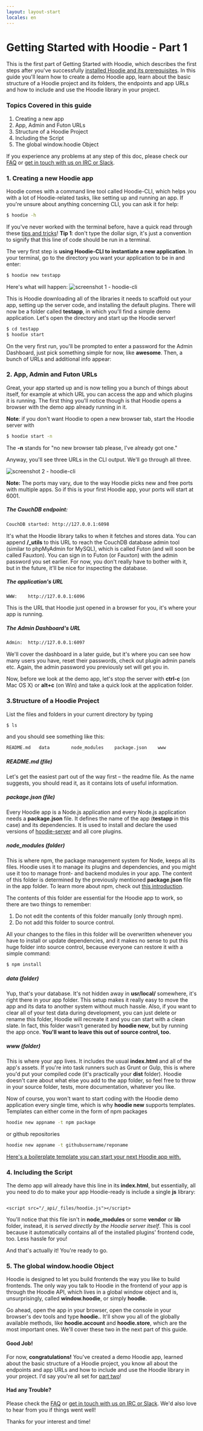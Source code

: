 ```yaml
---
layout: layout-start
locales: en
---
```


# Getting Started with Hoodie - Part 1

This is the first part of Getting Started with Hoodie, which describes the first steps after you've successfully [installed Hoodie and its prerequisites](/en/start/). In this guide you'll learn how to create a demo Hoodie app, learn about the basic structure of a Hoodie project and its folders, the endpoints and app URLs and how to include and use the Hoodie library in your project.

### Topics Covered in this guide

1. Creating a new app
2. App, Admin and Futon URLs
3. Structure of a Hoodie Project
4. Including the Script
5. The global window.hoodie Object

If you experience any problems at any step of this doc, please check our <a href="http://faq.hood.ie" target="_blank">FAQ</a> or <a href="http://hood.ie/chat" target="_blank">get in touch with us on IRC or Slack</a>.

### 1. Creating a new Hoodie app

Hoodie comes with a command line tool called Hoodie-CLI, which helps you with a lot of Hoodie-related tasks, like setting up and running an app. If you're unsure about anything concerning CLI, you can ask it for help:

```bash
$ hoodie -h
```

If you've never worked with the terminal before, have a quick read through these <a href="http://blog.teamtreehouse.com/introduction-to-the-mac-os-x-command-line" target="_blank">tips and tricks</a>! **Tip 1**: don't type the dollar sign, it's just a convention to signify that this line of code should be run in a terminal.

The very first step is **using Hoodie-CLI to instantiate a new application**. In your terminal, go to the directory you want your application to be in and enter:

```bash
$ hoodie new testapp
```

Here's what will happen:
![screenshot 1 - hoodie-cli](./dist/hoodie_new_testapp.gif)

This is Hoodie downloading all of the libraries it needs to scaffold out your app, setting up the server code, and installing the default plugins. There will now be a folder called **testapp**, in which you'll find a simple demo application. Let's open the directory and start up the Hoodie server!

```bash
$ cd testapp
$ hoodie start
```

On the very first run, you'll be prompted to enter a password for the Admin Dashboard, just pick something simple for now, like **awesome**. Then, a bunch of URLs and additional info appear:

### 2. App, Admin and Futon URLs

Great, your app started up and is now telling you a bunch of things about itself, for example at which URL you can access the app and which plugins it is running. The first thing you'll notice though is that Hoodie opens a browser with the demo app already running in it.

**Note**: if you don't want Hoodie to open a new browser tab, start the Hoodie server with

```bash
$ hoodie start -n
```

The **-n** stands for "no new browser tab please, I've already got one."

Anyway, you'll see three URLs in the CLI output. We'll go through all three.

![screenshot 2 - hoodie-cli](./dist/hoodie_start.gif)

**Note:** The ports may vary, due to the way Hoodie picks new and free ports with multiple apps. So if this is your first Hoodie app, your ports will start at 6001.

##### The CouchDB endpoint:

```bash
CouchDB started: http://127.0.0.1:6098
```

It's what the Hoodie library talks to when it fetches and stores data. You can append **/_utils** to this URL to reach the CouchDB database admin tool (similar to phpMyAdmin for MySQL), which is called Futon (and will soon be called Fauxton). You can sign in to Futon (or Fauxton) with the admin password you set earlier. For now, you don't really have to bother with it, but in the future, it'll be nice for inspecting the database.

##### The application's URL

```bash
WWW:    http://127.0.0.1:6096
```

This is the URL that Hoodie just opened in a browser for you, it's where your app is running.


##### The Admin Dashboard's URL

```bash
Admin:  http://127.0.0.1:6097
```

We'll cover the dashboard in a later guide, but it's where you can see how many users you have, reset their passwords, check out plugin admin panels etc. Again, the admin password you previously set will get you in.

Now, before we look at the demo app, let's stop the server with **ctrl-c** (on Mac OS X) or **alt+c** (on Win) and take a quick look at the application folder.

### 3.Structure of a Hoodie Project

List the files and folders in your current directory by typing

```bash
$ ls
```
and you should see something like this:

```bash
README.md   data        node_modules    package.json    www
```

##### README.md (file)

Let's get the easiest part out of the way first – the readme file.
As the name suggests, you should read it, as it contains lots of useful information.

##### package.json (file)

Every Hoodie app is a Node.js application and every Node.js application needs a **package.json** file. It defines the name of the app (**testapp** in this case) and its dependencies. It is used to install and declare the used versions of <a href="https://github.com/hoodiehq/hoodie-server" target="_blank">hoodie-server</a> and all core plugins.

##### node_modules (folder)

This is where npm, the package management system for Node, keeps all its files. Hoodie uses it to manage its plugins and dependencies, and you might use it too to manage front- and backend modules in your app. The content of this folder is determined by the previously mentioned **package.json** file in the app folder. To learn more about npm, check out <a href="http://howtonode.org/introduction-to-npm" target="_blank">this introduction</a>.

The contents of this folder are essential for the Hoodie app to work, so there are two things to remember:

1. Do not edit the contents of this folder manually (only through npm).
2. Do not add this folder to source control.

All your changes to the files in this folder will be overwritten whenever you have to install or update dependencies, and it makes no sense to put this huge folder into source control, because everyone can restore it with a simple command:

```bash
$ npm install
```

##### data (folder)

Yup, that's your database. It's not hidden away in **usr/local/** somewhere, it's right there in your app folder. This setup makes it really easy to move the app and its data to another system without much hassle. Also, if you want to clear all of your test data during development, you can just delete or rename this folder, Hoodie will recreate it and you can start with a clean slate. In fact, this folder wasn't generated by **hoodie new**, but by running the app once. **You'll want to leave this out of source control, too.**

##### www (folder)

This is where your app lives. It includes the usual **index.html** and all of the app's assets. If you're into task runners such as Grunt or Gulp, this is where you'd put your compiled code (it's practically your **dist** folder). Hoodie doesn't care about what else you add to the app folder, so feel free to throw in your source folder, tests, more documentation, whatever you like.

Now of course, you won't want to start coding with the Hoodie demo application every single time, which is why **hoodie new** supports templates. Templates can either come in the form of npm packages

```bash
hoodie new appname -t npm package
```
or github repositories

```bash
hoodie new appname -t githubusername/reponame
```

<a href="https://github.com/zoepage/hoodie-app-skeleton" target="_blank">Here's a boilerplate template you can start your next Hoodie app with.</a>

### 4. Including the Script

The demo app will already have this line in its **index.html**, but essentially, all you need to do to make your app Hoodie-ready is include a single **js** library:

<pre><code class="language-markup">
&lt;script src="/_api/_files/hoodie.js"&gt;&lt;/script&gt;
</code></pre>

You'll notice that this file isn't in **node_modules** or some **vendor** or **lib** folder, instead, it is *served directly by the Hoodie server itself*. This is cool because it automatically contains all of the installed plugins' frontend code, too. Less hassle for you!

And that's actually it! You're ready to go.

### 5. The global window.hoodie Object

Hoodie is designed to let you build frontends the way you like to build frontends. The only way you talk to Hoodie in the frontend of your app is through the Hoodie API, which lives in a global window object and is, unsurprisingly, called **window.hoodie**, or simply **hoodie**.

Go ahead, open the app in your browser, open the console in your browser's dev tools and type **hoodie.**. It'll show you all of the globally available methods, like **hoodie.account** and **hoodie.store**, which are the most important ones. We'll cover these two in the next part of this guide.

#### Good Job!

For now, **congratulations!** You've created a demo Hoodie app, learned about the basic structure of a Hoodie project, you know all about the endpoints and app URLs and how to include and use the Hoodie library in your project. I'd say you're all set for [part two](/en/tutorials/)!

#### Had any Trouble?

Please check the <a href="http://faq.hood.ie" target="_blank">FAQ</a> or <a href="http://hood.ie/chat" target="_blank">get in touch with us on IRC or Slack</a>. We'd also love to hear from you if things went well!

Thanks for your interest and time!


